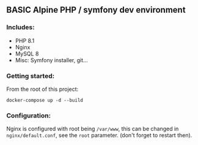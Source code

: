 ## BASIC Alpine PHP / symfony dev environment

### Includes:

- PHP 8.1
- Nginx
- MySQL 8
- Misc: Symfony installer, git...

### Getting started:

From the root of this project:

`docker-compose up -d --build`

### Configuration: 

Nginx is configured with root being `/var/www`, this can be changed in `nginx/default.conf`, see the `root` parameter. (don't forget to restart then).
 